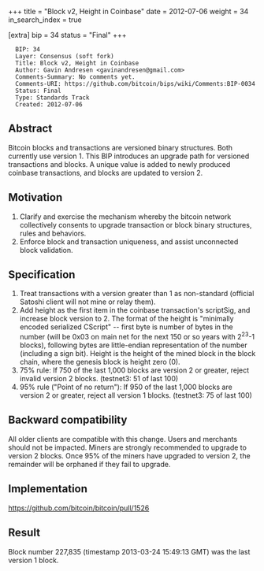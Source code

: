 +++
title = "Block v2, Height in Coinbase"
date = 2012-07-06
weight = 34
in_search_index = true

[extra]
bip = 34
status = "Final"
+++

      BIP: 34
      Layer: Consensus (soft fork)
      Title: Block v2, Height in Coinbase
      Author: Gavin Andresen <gavinandresen@gmail.com>
      Comments-Summary: No comments yet.
      Comments-URI: https://github.com/bitcoin/bips/wiki/Comments:BIP-0034
      Status: Final
      Type: Standards Track
      Created: 2012-07-06

## Abstract

Bitcoin blocks and transactions are versioned binary structures. Both
currently use version 1. This BIP introduces an upgrade path for
versioned transactions and blocks. A unique value is added to newly
produced coinbase transactions, and blocks are updated to version 2.

## Motivation

1.  Clarify and exercise the mechanism whereby the bitcoin network
    collectively consents to upgrade transaction or block binary
    structures, rules and behaviors.
2.  Enforce block and transaction uniqueness, and assist unconnected
    block validation.

## Specification

1.  Treat transactions with a version greater than 1 as non-standard
    (official Satoshi client will not mine or relay them).
2.  Add height as the first item in the coinbase transaction's
    scriptSig, and increase block version to 2. The format of the height
    is "minimally encoded serialized CScript" -- first byte is number of
    bytes in the number (will be 0x03 on main net for the next 150 or so
    years with 2<sup>23</sup>-1 blocks), following bytes are
    little-endian representation of the number (including a sign bit).
    Height is the height of the mined block in the block chain, where
    the genesis block is height zero (0).
3.  75% rule: If 750 of the last 1,000 blocks are version 2 or greater,
    reject invalid version 2 blocks. (testnet3: 51 of last 100)
4.  95% rule ("Point of no return"): If 950 of the last 1,000 blocks are
    version 2 or greater, reject all version 1 blocks. (testnet3: 75 of
    last 100)

## Backward compatibility

All older clients are compatible with this change. Users and merchants
should not be impacted. Miners are strongly recommended to upgrade to
version 2 blocks. Once 95% of the miners have upgraded to version 2, the
remainder will be orphaned if they fail to upgrade.

## Implementation

<https://github.com/bitcoin/bitcoin/pull/1526>

## Result

Block number 227,835 (timestamp 2013-03-24 15:49:13 GMT) was the last
version 1 block.
